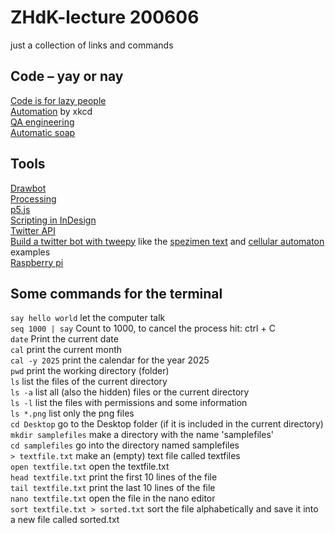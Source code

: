 # ZHdK-lecture 200606
just a collection of links and commands

## Code – yay or nay  
[Code is for lazy people](https://github.com/NARKOZ/hacker-scripts)  
[Automation](https://xkcd.com/1319/) by xkcd  
[QA engineering](https://twitter.com/brenankeller/status/1068615953989087232?lang=en)  
[Automatic soap](https://twitter.com/nke_ise/status/897756900753891328)  

## Tools 
[Drawbot](https://www.drawbot.com/)  
[Processing](https://processing.org/)  
[p5.js](https://p5js.org/)  
[Scripting in InDesign](https://yearbook.github.io/esdocs/#/)  
[Twitter API](https://developer.twitter.com/en/docs/api-reference-index)  
[Build a twitter bot with tweepy](https://realpython.com/twitter-bot-python-tweepy/) like the [spezimen text](https://twitter.com/spezimenText) and [cellular automaton](https://twitter.com/c_a_bot) examples    
[Raspberry pi](https://www.raspberrypi.org/)

## Some commands for the terminal
``` say hello world ``` let the computer talk  
``` seq 1000 | say ``` Count to 1000, to cancel the process hit:  ctrl + C  
``` date ``` Print the current date  
``` cal ``` print the current month  
``` cal -y 2025 ``` print the calendar for the year 2025  
``` pwd ``` print the working directory (folder)  
``` ls ``` list the files of the current directory   
``` ls -a ``` list all (also the hidden) files or the current directory   
``` ls -l ``` list the files with permissions and some information  
``` ls *.png ``` list only the png files   
``` cd Desktop ``` go to the Desktop folder (if it is included in the current directory)  
``` mkdir samplefiles ``` make a directory with the name 'samplefiles'  
``` cd samplefiles ``` go into the directory named samplefiles   
``` > textfile.txt ``` make an (empty) text file called textfiles  
``` open textfile.txt ``` open the textfile.txt  
``` head textfile.txt ``` print the first 10 lines of the file   
``` tail textfile.txt ``` print the last 10 lines of the file   
``` nano textfile.txt ``` open the file in the nano editor  
``` sort textfile.txt > sorted.txt ``` sort the file alphabetically and save it into a new file called sorted.txt  

